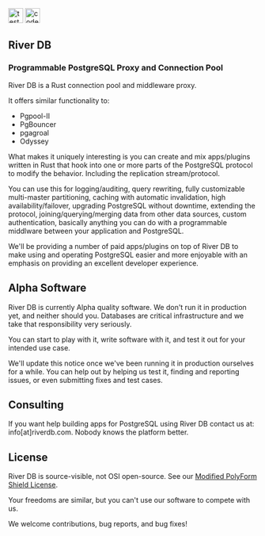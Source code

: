 <img alt="tests" src="https://github.com/riverdb/riverdb/actions/workflows/tests.yml/badge.svg" height=30 />
<a href="https://codecov.io/gh/riverdb/riverdb">
  <img alt="code coverage" src="https://codecov.io/gh/riverdb/riverdb/branch/master/graph/badge.svg?token=EjhI1wBhtG" height=30 />
</a>

## River DB
### Programmable PostgreSQL Proxy and Connection Pool

River DB is a Rust connection pool and middleware proxy.

It offers similar functionality to:
- Pgpool-II
- PgBouncer
- pgagroal
- Odyssey

What makes it uniquely interesting is you can create and mix apps/plugins written in Rust that hook into one or more parts of the PostgreSQL protocol to modify the behavior. Including the replication stream/protocol.

<!---
It parses, normalizes, and provides the PostgreSQL AST for queries (using the Postgres parser). It
does this efficiently by using a high-performance query normalizer and caching the parsed AST
for the normalized query.
-->

You can use this for logging/auditing, query rewriting, fully customizable multi-master partitioning, caching with automatic invalidation, high availability/failover, upgrading PostgreSQL without downtime, extending the protocol, joining/querying/merging data from other data sources, custom authentication, basically anything you can do with a programmable middlware between your application and PostgreSQL.

We'll be providing a number of paid apps/plugins on top of River DB to make
using and operating PostgreSQL easier and more enjoyable with an
emphasis on providing an excellent developer experience.

## Alpha Software

River DB is currently Alpha quality software. We don't run it in production yet, and neither should you. Databases are critical infrastructure and we take that responsibility very seriously.

You can start to play with it, write software with it, and test it out for your intended use case.

We'll update this notice once we've been running it in production ourselves for a while. You can help out by helping us test it, finding and reporting issues, or even submitting fixes and test cases.

## Consulting

If you want help building apps for PostgreSQL using River DB contact us at: info[at]riverdb.com. Nobody knows the platform better.

## License

River DB is source-visible, not OSI open-source. See our [Modified PolyForm Shield License](LICENSE.md).

Your freedoms are similar, but you can't use our software to compete with us.

We welcome contributions, bug reports, and bug fixes!


